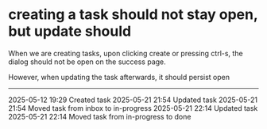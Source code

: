 creating a task should not stay open, but update should
===

When we are creating tasks, upon clicking create or pressing ctrl-s, the dialog should not be open on the success page.

However, when updating the task afterwards, it should persist open

---

2025-05-12 19:29	Created task
2025-05-21 21:54	Updated task
2025-05-21 21:54	Moved task from inbox to in-progress
2025-05-21 22:14	Updated task
2025-05-21 22:14	Moved task from in-progress to done